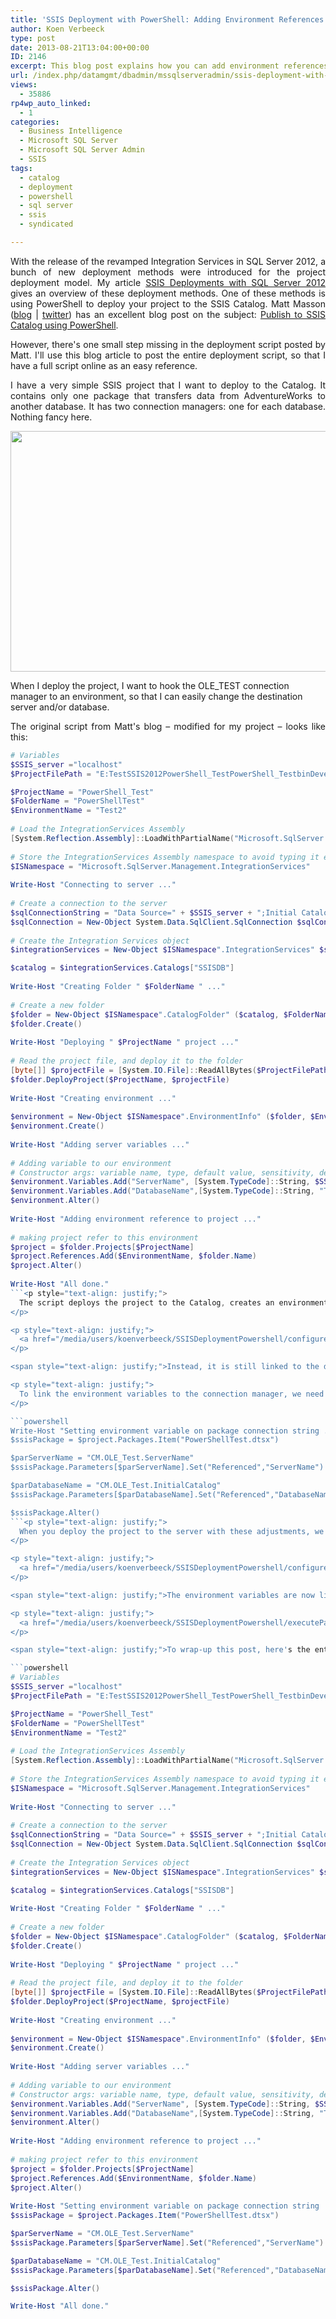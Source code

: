 ```yaml
---
title: 'SSIS Deployment with PowerShell: Adding Environment References'
author: Koen Verbeeck
type: post
date: 2013-08-21T13:04:00+00:00
ID: 2146
excerpt: This blog post explains how you can add environment references in a PowerShell deployment script for SSIS 2012.
url: /index.php/datamgmt/dbadmin/mssqlserveradmin/ssis-deployment-with-powershell-adding/
views:
  - 35886
rp4wp_auto_linked:
  - 1
categories:
  - Business Intelligence
  - Microsoft SQL Server
  - Microsoft SQL Server Admin
  - SSIS
tags:
  - catalog
  - deployment
  - powershell
  - sql server
  - ssis
  - syndicated

---
```

<p style="text-align: justify;">
  With the release of the revamped Integration Services in SQL Server 2012, a bunch of new deployment methods were introduced for the project deployment model. My article <a href="http://www.sqlservercentral.com/articles/Integration+Services+(SSIS)/101240/">SSIS Deployments with SQL Server 2012</a> gives an overview of these deployment methods. One of these methods is using PowerShell to deploy your project to the SSIS Catalog. Matt Masson (<a href="http://www.mattmasson.com/">blog</a> | <a href="https://twitter.com/mattmasson">twitter</a>) has an excellent blog post on the subject: <a href="http://www.mattmasson.com/2012/06/publish-to-ssis-catalog-using-powershell/">Publish to SSIS Catalog using PowerShell</a>.
</p>

<p style="text-align: justify;">
  However, there's one small step missing in the deployment script posted by Matt. I'll use this blog article to post the entire deployment script, so that I have a full script online as an easy reference.
</p>

<p style="text-align: justify;">
  I have a very simple SSIS project that I want to deploy to the Catalog. It contains only one package that transfers data from AdventureWorks to another database. It has two connection managers: one for each database. Nothing fancy here.
</p>

<p style="text-align: justify;">
  <a href="/media/users/koenverbeeck/SSISDeploymentPowershell/ssisproject.png?mtime=1377025062"><img src="/wp-content/uploads/users/koenverbeeck/SSISDeploymentPowershell/ssisproject.png?mtime=1377025062" alt="" width="542" height="385" /></a>
</p>

<span style="text-align: justify;">When I deploy the project, I want to hook the OLE_TEST connection manager to an environment, so that I can easily change the destination server and/or database.</span>

<p style="text-align: justify;">
  The original script from Matt's blog – modified for my project – looks like this:
</p>

```powershell
# Variables
$SSIS_server ="localhost"
$ProjectFilePath = "E:TestSSIS2012PowerShell_TestPowerShell_TestbinDevelopmentPowerShell_Test.ispac"

$ProjectName = "PowerShell_Test"
$FolderName = "PowerShellTest"
$EnvironmentName = "Test2"
 
# Load the IntegrationServices Assembly
[System.Reflection.Assembly]::LoadWithPartialName("Microsoft.SqlServer.Management.IntegrationServices") | Out-Null;
 
# Store the IntegrationServices Assembly namespace to avoid typing it every time
$ISNamespace = "Microsoft.SqlServer.Management.IntegrationServices"
 
Write-Host "Connecting to server ..."
 
# Create a connection to the server
$sqlConnectionString = "Data Source=" + $SSIS_server + ";Initial Catalog=master;Integrated Security=SSPI;"
$sqlConnection = New-Object System.Data.SqlClient.SqlConnection $sqlConnectionString
 
# Create the Integration Services object
$integrationServices = New-Object $ISNamespace".IntegrationServices" $sqlConnection

$catalog = $integrationServices.Catalogs["SSISDB"]
 
Write-Host "Creating Folder " $FolderName " ..."
 
# Create a new folder
$folder = New-Object $ISNamespace".CatalogFolder" ($catalog, $FolderName, "Folder description")
$folder.Create()
 
Write-Host "Deploying " $ProjectName " project ..."
 
# Read the project file, and deploy it to the folder
[byte[]] $projectFile = [System.IO.File]::ReadAllBytes($ProjectFilePath)
$folder.DeployProject($ProjectName, $projectFile)
 
Write-Host "Creating environment ..."
 
$environment = New-Object $ISNamespace".EnvironmentInfo" ($folder, $EnvironmentName, "Description")
$environment.Create()            
 
Write-Host "Adding server variables ..."
 
# Adding variable to our environment
# Constructor args: variable name, type, default value, sensitivity, description
$environment.Variables.Add("ServerName", [System.TypeCode]::String, $SSIS_server, $false, "ServerName")
$environment.Variables.Add("DatabaseName",[System.TypeCode]::String, "Test2", $false,"DatabaseName")
$environment.Alter()
 
Write-Host "Adding environment reference to project ..."
 
# making project refer to this environment
$project = $folder.Projects[$ProjectName]
$project.References.Add($EnvironmentName, $folder.Name)
$project.Alter() 
 
Write-Host "All done."
```<p style="text-align: justify;">
  The script deploys the project to the Catalog, creates an environment and links the environment to the project. The environment has two variables: one to set the server name and one to set the database. Let's inspect the results. When you right-click on the project, you can choose <em>Configure</em>. In the Configure window, you can see the connection managers used in the project in the Connection Managers tab. When we take a look at the Initial Catalog property of the OLE_TEST connection manager, you can see it is not yet linked to an environment variable.
</p>

<p style="text-align: justify;">
  <a href="/media/users/koenverbeeck/SSISDeploymentPowershell/configureProject_before.png?mtime=1377025062"><img src="/wp-content/uploads/users/koenverbeeck/SSISDeploymentPowershell/configureProject_before.png?mtime=1377025062" alt="" width="785" height="536" /></a>
</p>

<span style="text-align: justify;">Instead, it is still linked to the default design-time value. Remark that you can configure a package/project with an environment without actually using parameters. This is because a few properties of a connection manager are linked to parameters behind the scenes. For example, the Initial Catalog property is linked to the parameter with the name </span>_[CM.<connection manager name>.InitialCatalog]_<span style="text-align: justify;">. You can find the parameter name at the top of the </span>_Set Parameter Value_ <span style="text-align: justify;">dialog box.</span>

<p style="text-align: justify;">
  To link the environment variables to the connection manager, we need to add just a few lines to the script:
</p>

```powershell
Write-Host "Setting environment variable on package connection string ..."
$ssisPackage = $project.Packages.Item("PowerShellTest.dtsx")

$parServerName = "CM.OLE_Test.ServerName"
$ssisPackage.Parameters[$parServerName].Set("Referenced","ServerName")

$parDatabaseName = "CM.OLE_Test.InitialCatalog"
$ssisPackage.Parameters[$parDatabaseName].Set("Referenced","DatabaseName")

$ssisPackage.Alter()
```<p style="text-align: justify;">
  When you deploy the project to the server with these adjustments, we get the result we want:
</p>

<p style="text-align: justify;">
  <a href="/media/users/koenverbeeck/SSISDeploymentPowershell/configureProject_after.png?mtime=1377025061"><img src="/wp-content/uploads/users/koenverbeeck/SSISDeploymentPowershell/configureProject_after.png?mtime=1377025061" alt="" width="747" height="375" /></a>
</p>

<span style="text-align: justify;">The environment variables are now linked to the two properties of the connection manager. When you run the package and choose the environment, the data is transferred to another database different from the one configured in the package, due to the reconfiguring of the connection manager by the environment variables.</span>

<p style="text-align: justify;">
  <a href="/media/users/koenverbeeck/SSISDeploymentPowershell/executePackage.png?mtime=1377025062"><img src="/wp-content/uploads/users/koenverbeeck/SSISDeploymentPowershell/executePackage.png?mtime=1377025062" alt="" width="530" height="363" /></a>
</p>

<span style="text-align: justify;">To wrap-up this post, here's the entire deployment script for easier copy-paste:</span>

```powershell
# Variables
$SSIS_server ="localhost"
$ProjectFilePath = "E:TestSSIS2012PowerShell_TestPowerShell_TestbinDevelopmentPowerShell_Test.ispac"

$ProjectName = "PowerShell_Test"
$FolderName = "PowerShellTest"
$EnvironmentName = "Test2"
 
# Load the IntegrationServices Assembly
[System.Reflection.Assembly]::LoadWithPartialName("Microsoft.SqlServer.Management.IntegrationServices") | Out-Null;
 
# Store the IntegrationServices Assembly namespace to avoid typing it every time
$ISNamespace = "Microsoft.SqlServer.Management.IntegrationServices"
 
Write-Host "Connecting to server ..."
 
# Create a connection to the server
$sqlConnectionString = "Data Source=" + $SSIS_server + ";Initial Catalog=master;Integrated Security=SSPI;"
$sqlConnection = New-Object System.Data.SqlClient.SqlConnection $sqlConnectionString
 
# Create the Integration Services object
$integrationServices = New-Object $ISNamespace".IntegrationServices" $sqlConnection

$catalog = $integrationServices.Catalogs["SSISDB"]
 
Write-Host "Creating Folder " $FolderName " ..."
 
# Create a new folder
$folder = New-Object $ISNamespace".CatalogFolder" ($catalog, $FolderName, "Folder description")
$folder.Create()
 
Write-Host "Deploying " $ProjectName " project ..."
 
# Read the project file, and deploy it to the folder
[byte[]] $projectFile = [System.IO.File]::ReadAllBytes($ProjectFilePath)
$folder.DeployProject($ProjectName, $projectFile)
 
Write-Host "Creating environment ..."
 
$environment = New-Object $ISNamespace".EnvironmentInfo" ($folder, $EnvironmentName, "Description")
$environment.Create()            
 
Write-Host "Adding server variables ..."
 
# Adding variable to our environment
# Constructor args: variable name, type, default value, sensitivity, description
$environment.Variables.Add("ServerName", [System.TypeCode]::String, $SSIS_server, $false, "ServerName")
$environment.Variables.Add("DatabaseName",[System.TypeCode]::String, "Test2", $false,"DatabaseName")
$environment.Alter()
 
Write-Host "Adding environment reference to project ..."
 
# making project refer to this environment
$project = $folder.Projects[$ProjectName]
$project.References.Add($EnvironmentName, $folder.Name)
$project.Alter() 
 
Write-Host "Setting environment variable on package connection string ..."
$ssisPackage = $project.Packages.Item("PowerShellTest.dtsx")

$parServerName = "CM.OLE_Test.ServerName"
$ssisPackage.Parameters[$parServerName].Set("Referenced","ServerName")

$parDatabaseName = "CM.OLE_Test.InitialCatalog"
$ssisPackage.Parameters[$parDatabaseName].Set("Referenced","DatabaseName")

$ssisPackage.Alter()

Write-Host "All done."
```